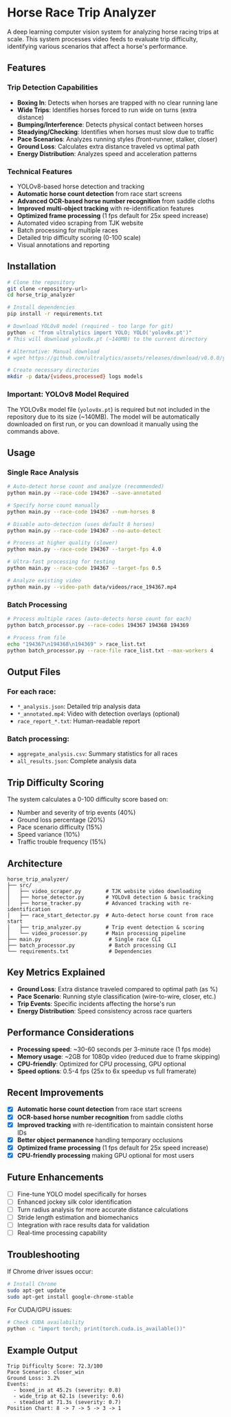 # Horse Race Trip Analyzer

A deep learning computer vision system for analyzing horse racing trips at scale. This system processes video feeds to evaluate trip difficulty, identifying various scenarios that affect a horse's performance.

## Features

### Trip Detection Capabilities
- **Boxing In**: Detects when horses are trapped with no clear running lane
- **Wide Trips**: Identifies horses forced to run wide on turns (extra distance)
- **Bumping/Interference**: Detects physical contact between horses
- **Steadying/Checking**: Identifies when horses must slow due to traffic
- **Pace Scenarios**: Analyzes running styles (front-runner, stalker, closer)
- **Ground Loss**: Calculates extra distance traveled vs optimal path
- **Energy Distribution**: Analyzes speed and acceleration patterns

### Technical Features
- YOLOv8-based horse detection and tracking
- **Automatic horse count detection** from race start screens
- **Advanced OCR-based horse number recognition** from saddle cloths
- **Improved multi-object tracking** with re-identification features
- **Optimized frame processing** (1 fps default for 25x speed increase)
- Automated video scraping from TJK website
- Batch processing for multiple races
- Detailed trip difficulty scoring (0-100 scale)
- Visual annotations and reporting

## Installation

```bash
# Clone the repository
git clone <repository-url>
cd horse_trip_analyzer

# Install dependencies
pip install -r requirements.txt

# Download YOLOv8 model (required - too large for git)
python -c "from ultralytics import YOLO; YOLO('yolov8x.pt')"
# This will download yolov8x.pt (~140MB) to the current directory

# Alternative: Manual download
# wget https://github.com/ultralytics/assets/releases/download/v0.0.0/yolov8x.pt

# Create necessary directories
mkdir -p data/{videos,processed} logs models
```

### Important: YOLOv8 Model Required
The YOLOv8x model file (`yolov8x.pt`) is required but not included in the repository due to its size (~140MB). The model will be automatically downloaded on first run, or you can download it manually using the commands above.

## Usage

### Single Race Analysis

```bash
# Auto-detect horse count and analyze (recommended)
python main.py --race-code 194367 --save-annotated

# Specify horse count manually
python main.py --race-code 194367 --num-horses 8

# Disable auto-detection (uses default 8 horses)
python main.py --race-code 194367 --no-auto-detect

# Process at higher quality (slower)
python main.py --race-code 194367 --target-fps 4.0

# Ultra-fast processing for testing
python main.py --race-code 194367 --target-fps 0.5

# Analyze existing video
python main.py --video-path data/videos/race_194367.mp4
```

### Batch Processing

```bash
# Process multiple races (auto-detects horse count for each)
python batch_processor.py --race-codes 194367 194368 194369

# Process from file
echo "194367\n194368\n194369" > race_list.txt
python batch_processor.py --race-file race_list.txt --max-workers 4
```

## Output Files

### For each race:
- `*_analysis.json`: Detailed trip analysis data
- `*_annotated.mp4`: Video with detection overlays (optional)
- `race_report_*.txt`: Human-readable report

### Batch processing:
- `aggregate_analysis.csv`: Summary statistics for all races
- `all_results.json`: Complete analysis data

## Trip Difficulty Scoring

The system calculates a 0-100 difficulty score based on:
- Number and severity of trip events (40%)
- Ground loss percentage (20%)
- Pace scenario difficulty (15%)
- Speed variance (10%)
- Traffic trouble frequency (15%)

## Architecture

```
horse_trip_analyzer/
├── src/
│   ├── video_scraper.py        # TJK website video downloading
│   ├── horse_detector.py       # YOLOv8 detection & basic tracking
│   ├── horse_tracker.py        # Advanced tracking with re-identification
│   ├── race_start_detector.py  # Auto-detect horse count from race start
│   ├── trip_analyzer.py        # Trip event detection & scoring
│   └── video_processor.py      # Main processing pipeline
├── main.py                      # Single race CLI
├── batch_processor.py           # Batch processing CLI
└── requirements.txt             # Dependencies
```

## Key Metrics Explained

- **Ground Loss**: Extra distance traveled compared to optimal path (as %)
- **Pace Scenario**: Running style classification (wire-to-wire, closer, etc.)
- **Trip Events**: Specific incidents affecting the horse's run
- **Energy Distribution**: Speed consistency across race quarters

## Performance Considerations

- **Processing speed**: ~30-60 seconds per 3-minute race (1 fps mode)
- **Memory usage**: ~2GB for 1080p video (reduced due to frame skipping)
- **CPU-friendly**: Optimized for CPU processing, GPU optional
- **Speed options**: 0.5-4 fps (25x to 6x speedup vs full framerate)

## Recent Improvements

- [x] **Automatic horse count detection** from race start screens
- [x] **OCR-based horse number recognition** from saddle cloths  
- [x] **Improved tracking** with re-identification to maintain consistent horse IDs
- [x] **Better object permanence** handling temporary occlusions
- [x] **Optimized frame processing** (1 fps default for 25x speed increase)
- [x] **CPU-friendly processing** making GPU optional for most users

## Future Enhancements

- [ ] Fine-tune YOLO model specifically for horses
- [ ] Enhanced jockey silk color identification
- [ ] Turn radius analysis for more accurate distance calculations
- [ ] Stride length estimation and biomechanics
- [ ] Integration with race results data for validation
- [ ] Real-time processing capability

## Troubleshooting

If Chrome driver issues occur:
```bash
# Install Chrome
sudo apt-get update
sudo apt-get install google-chrome-stable
```

For CUDA/GPU issues:
```bash
# Check CUDA availability
python -c "import torch; print(torch.cuda.is_available())"
```

## Example Output

```
Trip Difficulty Score: 72.3/100
Pace Scenario: closer_win
Ground Loss: 3.2%
Events:
  - boxed_in at 45.2s (severity: 0.8)
  - wide_trip at 62.1s (severity: 0.6)
  - steadied at 71.3s (severity: 0.7)
Position Chart: 8 -> 7 -> 5 -> 3 -> 1
```